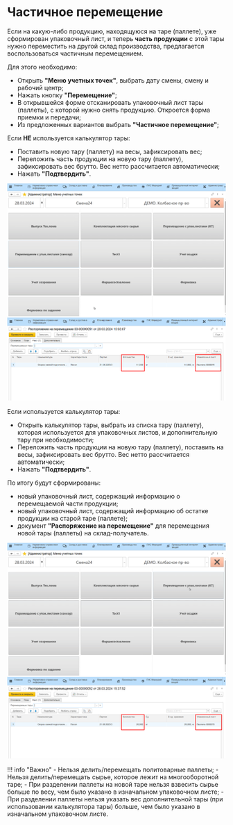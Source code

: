 # Частичное перемещение

Если на какую-либо продукцию, находящуюся на таре (паллете), уже сформирован упаковочный лист, и теперь **часть продукции** с этой тары нужно переместить на другой склад производства, предлагается воспользоваться частичным перемещением. 

Для этого необходимо:

- Открыть **"Меню учетных точек"**, выбрать дату смены, смену и рабочий центр;
- Нажать кнопку **"Перемещение"**;
- В открывшейся форме отсканировать упаковочный лист тары (паллеты), с которой нужно снять продукцию. Откроется форма приемки и передачи;
- Из предложенных вариантов выбрать **"Частичное перемещение"**;

Если **НЕ** используется калькулятор тары:

- Поставить новую тару (паллету) на весы, зафиксировать вес;
- Переложить часть продукции на новую тару (паллету), зафиксировать вес брутто. Вес нетто рассчитается автоматически;
- Нажать **"Подтвердить"**.

![](7.gif)
![](6.png)

Если используется калькулятор тары:

- Открыть калькулятор тары, выбрать из списка тару (паллету), которая используется для упаковочных листов, и дополнительную тару при необходимости;
- Переложить часть продукции на новую тару (паллету), поставить на весы, зафиксировать вес брутто. Вес нетто рассчитается автоматически;
- Нажать **"Подтвердить"**.

По итогу будут сформированы:

- новый упаковочный лист, содержащий информацию о перемещаемой части продукции;
- новый упаковочный лист, содержащий информацию об остатке продукции на старой таре (паллете);
- документ **"Распоряжение на перемещение"** для перемещения новой тары (паллеты) на склад-получатель.

![](8.gif)
![](7.png)

!!! info "Важно" 
    - Нельзя делить/перемещать политоварные паллеты;
    - Нельзя делить/перемещать сырье, которое лежит на многооборотной таре;
    - При разделении паллеты на новой таре нельзя взвесить сырье больше по весу, чем было указано в изначальном упаковочном листе;
    - При разделении паллеты нельзя указать вес дополнительной тары (при использовании калькулятора тары) больше, чем было указано в изначальном упаковочном листе.